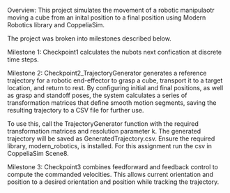 Overview:
This project simulates the movement of a robotic manipulaotr moving a cube from an inital position to a final 
position using Modern Robotics library and CoppeliaSim.

The project was broken into  milestones described below. 

Milestone 1: 
Checkpoint1 calculates the nubots next confication at discrete time steps.

Milestone 2:
Checkpoint2_TrajectoryGenerator generates a reference trajectory for a robotic end-effector to grasp a cube, transport 
 it to a target location, and return to rest. By configuring initial and final positions, as well as 
 grasp and standoff poses, the system calculates a series of transformation matrices that define smooth motion segments, 
 saving the resulting trajectory to a CSV file for further use.

To use this, call the TrajectoryGenerator function with the required transformation matrices and resolution parameter k. 
The generated trajectory will be saved as GeneratedTrajectory.csv. Ensure the required library, modern_robotics, is installed. 
For this assignment run the csv in CoppeliaSim Scene8. 

Milestone 3: 
Checkpoint3 combines feedforward and feedback control to compute the commanded velocities. This allows current orientation 
and position to a desired orientation and position while tracking the trajectory. 


